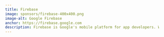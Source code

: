 ```yaml
---
title: Firebase
image: sponsors/firebase-400x400.png
image-alt: Google Firebase
anchor: https://firebase.google.com
description: Firebase is Google's mobile platform for app developers. When you develop with Firebase, your apps talk directly to Google's powerful, managed backend services. Firebase takes care of infrastructure and security, so that you can focus on building the features that will get your app to the top of the app store. To learn more, see firebase.google.com. 
---
```





